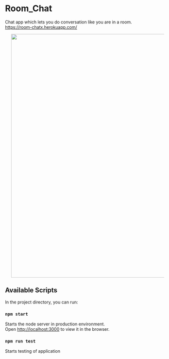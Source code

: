 # Room_Chat
Chat app which lets you do conversation like you are in a room.
https://room-chatx.herokuapp.com/

<p align="center">
  <img src="https://github.com/AwesomeChap/supermarket/blob/master/public/img/chat.PNG" width="800" hspace="20">
</p>

## Available Scripts

In the project directory, you can run:

### `npm start`

Starts the node server in production environment.<br>
Open [http://localhost:3000](http://localhost:3000) to view it in the browser.

### `npm run test`

Starts testing of application